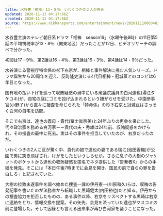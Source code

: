 ```yaml
---
title: 水谷豊「相棒」13・８％　いわくつきの２人が再会
updated: 2020-11-13 04:17:56Z
created: 2020-11-13 04:17:56Z
source: https://www.nikkansports.com/entertainment/news/202011110000482.html
---
```


水谷豊主演のテレビ朝日系ドラマ「相棒　season19」（水曜午後9時）の11日第5話の平均視聴率が13・8％（関東地区）だったことが12日、ビデオリサーチの調べで分かった。

初回は17・9％、第2話は16・4％、第3話は16・3％、第4話は14・9％だった。

水谷演じる警視庁特命係の杉下右京が、相棒と事件解決に挑む人気シリーズ。ドラマ誕生から20周年を迎え、反町隆史演じる4代目相棒・冠城亘とのコンビは6年目となった。

国有地の払い下げを巡って収賄疑惑の渦中にいる衆議院議員の白河達也(湯江タケユキ)が、自宅の庭にゴミを投げ込まれるという嫌がらせを受けた。中園参事官(小野了)から直々に捜査を命じられた「特命係」の杉下右京と冠城亘はさっそく白河の自宅を訪問。

そこで右京は、達也の義母・貴代(冨士眞奈美)と24年ぶりの再会を果たした。代々政治家を務める白河家－－貴代の夫・秀雄は24年前、収賄疑惑をかけられ、その捜査の最中に死去。実はその事件を担当していたのが、右京だったのだ。

いわくつきの2人に亘が驚く中、貴代の娘で達也の妻である瑞江(池田香織)が公園で男に突き飛ばされ、けがをしたというしらせが。さらに息子の大樹のジャケットのポケットから達也の収賄疑惑を匿名でネタ提供した『告発者X』からの手紙を発見。そこには「本日午後7時までに会見を開き、国民の前で自らの罪を告白しろ」と記されていた。

大樹の拉致未遂事件を調べ始めた捜査一課の伊丹憲一(川原和久)らは、収賄の告発記事を書いたのが法務省から転職した黒崎健太(内田裕也)だと知る。伊丹からの捜査協力を拒否したものの、ある事件以降、右京をリスペクトする黒崎は右京に連絡をとり、情報交換を提案。その矢先、会見を渋っていた達也がマスコミの前に登場した。そして因縁とも言える出来事が再び白河家を襲うことになった。